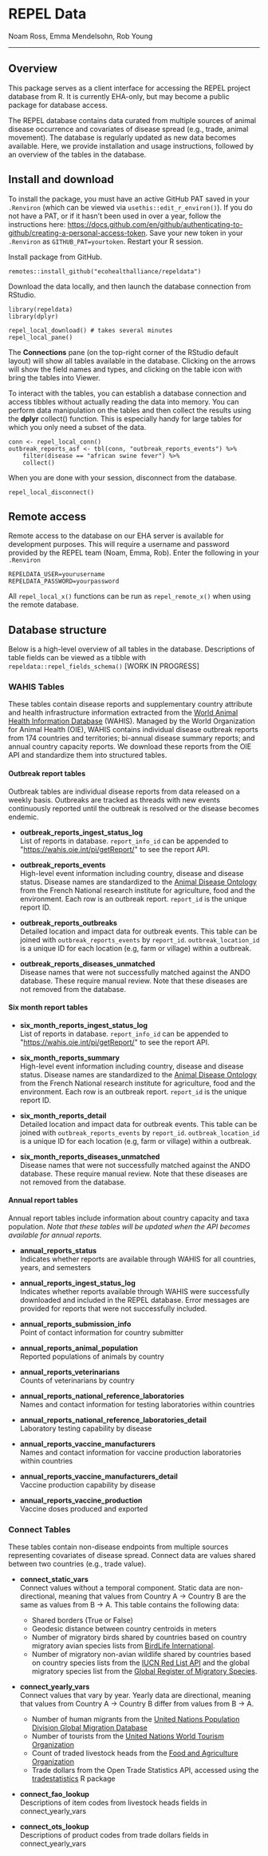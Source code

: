# REPEL Data

Noam Ross, Emma Mendelsohn, Rob Young

---

## Overview

This package serves as a client interface for accessing the REPEL project database from R. It is currently EHA-only, but may become a public package for database access.

The REPEL database contains data curated from multiple sources of animal disease occurrence and covariates of disease spread (e.g., trade, animal movement). The database is regularly updated as new data becomes available. Here, we provide installation and usage instructions, followed by an overview of the tables in the database.

## Install and download

To install the package, you must have an active GitHub PAT saved in your `.Renviron` (which can be viewed via `usethis::edit_r_environ()`). If you do not have a PAT, or if it hasn't been used in over a year, follow the instructions here: https://docs.github.com/en/github/authenticating-to-github/creating-a-personal-access-token. Save your new token in your `.Renviron` as `GITHUB_PAT=yourtoken`. Restart your R session.

Install package from GitHub. 

```
remotes::install_github("ecohealthalliance/repeldata")
``` 
Download the data locally, and then launch the database connection from RStudio.

```
library(repeldata)
library(dplyr)

repel_local_download() # takes several minutes
repel_local_pane()
```

The __Connections__ pane (on the top-right corner of the RStudio default layout) will show all tables available in the database. Clicking on the arrows will show the field names and types, and clicking on the table icon with bring the tables into Viewer. 

To interact with the tables, you can establish a database connection and access tibbles without actually reading the data into memory. You can perform data manipulation on the tables and then collect the results using the __dplyr__ collect() function. This is especially handy for large tables for which you only need a subset of the data. 

```
conn <- repel_local_conn()
outbreak_reports_asf <- tbl(conn, "outbreak_reports_events") %>% 
    filter(disease == "african swine fever") %>% 
    collect()
```

When you are done with your session, disconnect from the database.

```
repel_local_disconnect()
```

## Remote access

Remote access to the database on our EHA server is available for development purposes. This will require a username and password provided by the REPEL team (Noam, Emma, Rob). Enter the following in your `.Renviron`

```
REPELDATA_USER=yourusername  
REPELDATA_PASSWORD=yourpassword
```

All `repel_local_x()` functions can be run as `repel_remote_x()` when using the remote database.

## Database structure 

Below is a high-level overview of all tables in the database. Descriptions of table fields can be viewed as a tibble with `repeldata::repel_fields_schema()` [WORK IN PROGRESS]

### WAHIS Tables

These tables contain disease reports and supplementary country attribute and health infrastructure information extracted from the [World Animal Health Information Database](https://wahis.oie.int/#/report-management) (WAHIS). Managed by the World Organization for Animal Health (OIE), WAHIS contains individual disease outbreak reports from 174 countries and territories; bi-annual disease summary reports; and annual country capacity reports. We download these reports from the OIE API and standardize them into structured tables.

#### Outbreak report tables

Outbreak tables are individual disease reports from data released on a weekly basis. Outbreaks are tracked as threads with new events continuously reported until the outbreak is resolved or the disease becomes endemic. 
  
* __outbreak_reports_ingest_status_log__  
List of reports in database. `report_info_id` can be appended to "https://wahis.oie.int/pi/getReport/" to see the report API.

* __outbreak_reports_events__  
High-level event information including country, disease and disease status. Disease names are standardized to the [Animal Disease Ontology](http://agroportal.lirmm.fr/ontologies/ANDO]) from the French National research institute for agriculture, food and the environment. Each row is an outbreak report. `report_id` is the unique report ID.

* __outbreak_reports_outbreaks__  
Detailed location and impact data for outbreak events. This table can be joined with `outbreak_reports_events` by `report_id`. `outbreak_location_id` is a unique ID for each location (e.g, farm or village) within a outbreak.

* __outbreak_reports_diseases_unmatched__  
Disease names that were not successfully matched against the ANDO database. These require manual review. Note that these diseases are not removed from the database.

#### Six month report tables

* __six_month_reports_ingest_status_log__  
List of reports in database. `report_info_id` can be appended to "https://wahis.oie.int/pi/getReport/" to see the report API.

* __six_month_reports_summary__  
High-level event information including country, disease and disease status. Disease names are standardized to the [Animal Disease Ontology](http://agroportal.lirmm.fr/ontologies/ANDO]) from the French National research institute for agriculture, food and the environment. Each row is an outbreak report. `report_id` is the unique report ID.

* __six_month_reports_detail__  
Detailed location and impact data for outbreak events. This table can be joined with `outbreak_reports_events` by `report_id`. `outbreak_location_id` is a unique ID for each location (e.g, farm or village) within a outbreak.

* __six_month_reports_diseases_unmatched__  
Disease names that were not successfully matched against the ANDO database. These require manual review. Note that these diseases are not removed from the database.

#### Annual report tables

Annual report tables include information about country capacity and taxa population. 
 _Note that these tables will be updated when the API becomes available for annual reports._

* __annual_reports_status__  
Indicates whether reports are available through WAHIS for all countries, years, and semesters

* __annual_reports_ingest_status_log__  
Indicates whether reports available through WAHIS were successfully downloaded and included in the REPEL database. Error messages are provided for reports that were not successfully included.  

* __annual_reports_submission_info__  
Point of contact information for country submitter

* __annual_reports_animal_population__  
Reported populations of animals by country

* __annual_reports_veterinarians__  
Counts of veterinarians by country

* __annual_reports_national_reference_laboratories__  
Names and contact information for testing laboratories within countries

* __annual_reports_national_reference_laboratories_detail__  
Laboratory testing capability by disease

* __annual_reports_vaccine_manufacturers__  
Names and contact information for vaccine production laboratories within countries

* __annual_reports_vaccine_manufacturers_detail__  
Vaccine production capability by disease

* __annual_reports_vaccine_production__  
Vaccine doses produced and exported

### Connect Tables

These tables contain non-disease endpoints from multiple sources representing covariates of disease spread. Connect data are values shared between two countries (e.g., trade value). 

* __connect_static_vars__  
Connect values without a temporal component. Static data are non-directional, meaning that values from Country A -> Country B are the same as values from B -> A. This table contains the following data:  

  * Shared borders (True or False)
  * Geodesic distance between country centroids in meters
  * Number of migratory birds shared by countries based on country migratory avian species lists from [BirdLife International](http://datazone.birdlife.org/country).
  * Number of migratory non-avian wildlife shared by countries based on country species lists from the [IUCN Red List API](https://apiv3.iucnredlist.org/) and the global migratory species list from the [Global Register of Migratory Species](http://groms.de/groms_neu/view/order_stat_patt_spanish.php?search_pattern=).  
  
* __connect_yearly_vars__  
Connect values that vary by year. Yearly data are directional, meaning that values from Country A -> Country B differ from values from B -> A.  

  * Number of human migrants from the [United Nations Population Division Global Migration Database](https://www.un.org/en/development/desa/population/migration/data/empirical2/index.asp)
  * Number of tourists from the [United Nations World Tourism Organization](https://www.e-unwto.org/)
  * Count of traded livestock heads from the [Food and Agriculture Organization](http://www.fao.org/faostat/en/#data/)
  * Trade dollars from the Open Trade Statistics API, accessed using the [tradestatistics](https://cran.r-project.org/web/packages/tradestatistics/tradestatistics.pdf) R package  
  
* __connect_fao_lookup__  
Descriptions of item codes from livestock heads fields in connect_yearly_vars

* __connect_ots_lookup__  
Descriptions of product codes from trade dollars fields in connect_yearly_vars

